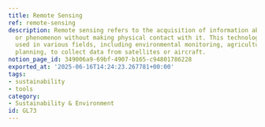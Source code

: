 ```yaml
---
title: Remote Sensing
ref: remote-sensing
description: Remote sensing refers to the acquisition of information about an object
  or phenomenon without making physical contact with it. This technology is commonly
  used in various fields, including environmental monitoring, agriculture, and urban
  planning, to collect data from satellites or aircraft.
notion_page_id: 349006a9-69bf-4907-b165-c94801786228
exported_at: '2025-06-16T14:24:23.267781+00:00'
tags:
- sustainability
- tools
category:
- Sustainability & Environment
id: GL73
---
```


